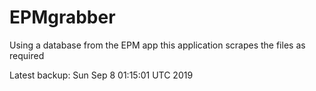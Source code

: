 # EPMgrabber
Using a database from the EPM app this application scrapes the files as required


Latest backup: Sun Sep 8 01:15:01 UTC 2019
